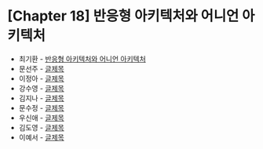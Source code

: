# [Chapter 18] 반응형 아키텍처와 어니언 아키텍처

- 최기환 - [반응형 아키텍처와 어니언 아키텍처](https://www.blog.gihwan-dev.com/posts/bookSailor-fp-chapter18/)
- 문선주 - [글제목](링크)
- 이정아 - [글제목](링크)
- 강수영 - [글제목](링크)
- 김지나 - [글제목](링크)
- 문수정 - [글제목](링크)
- 우신애 - [글제목](링크)
- 김도영 - [글제목](링크)
- 이예서 - [글제목](링크)

